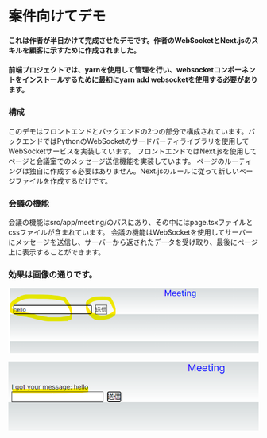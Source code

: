 # 案件向けてデモ

#### これは作者が半日かけて完成させたデモです。作者のWebSocketとNext.jsのスキルを顧客に示すために作成されました。

#### 前端プロジェクトでは、yarnを使用して管理を行い、websocketコンポーネントをインストールするために最初にyarn add websocketを使用する必要があります。 

### 構成
このデモはフロントエンドとバックエンドの2つの部分で構成されています。バックエンドではPythonのWebSocketのサードパーティライブラリを使用してWebSocketサービスを実装しています。
フロントエンドではNext.jsを使用してページと会議室でのメッセージ送信機能を実装しています。
ページのルーティングは独自に作成する必要はありません。Next.jsのルールに従って新しいページファイルを作成するだけです。

### 会議の機能
会議の機能はsrc/app/meeting/のパスにあり、その中にはpage.tsxファイルとcssファイルが含まれています。
会議の機能はWebSocketを使用してサーバーにメッセージを送信し、サーバーから返されたデータを受け取り、最後にページ上に表示することができます。

### 効果は画像の通りです。
![img_3.png](img_3.png)

![img_4.png](img_4.png)

